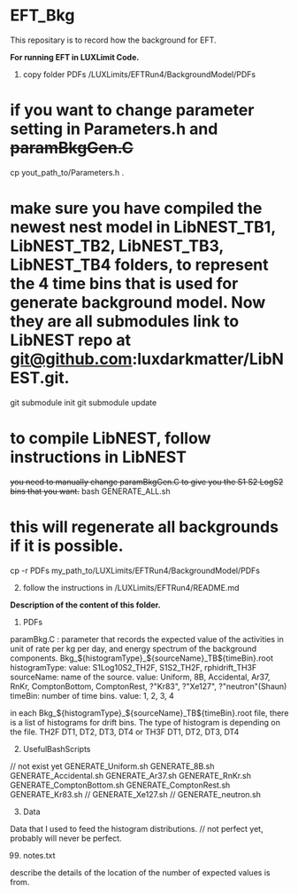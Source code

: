 # EFT_Bkg

This repositary is to record how the background for EFT.

**For running EFT in LUXLimit Code.** 

1. copy folder PDFs /LUXLimits/EFTRun4/BackgroundModel/PDFs

  # if you want to change parameter setting in Parameters.h and ~~paramBkgGen.C~~
  cp yout_path_to/Parameters.h .
  
  # make sure you have compiled the newest nest model in LibNEST_TB1, LibNEST_TB2, LibNEST_TB3, LibNEST_TB4 folders, to represent the 4 time bins that is used for generate background model. Now they are all submodules link to LibNEST repo at git@github.com:luxdarkmatter/LibNEST.git.
  git submodule init
  git submodule update
  # to compile LibNEST, follow instructions in LibNEST
  
  ~~you need to manually change paramBkgGen.C to give you the S1 S2 LogS2 bins that you want.~~ 
  bash GENERATE_ALL.sh  
  # this will regenerate all backgrounds if it is possible.

  cp -r PDFs my_path_to/LUXLimits/EFTRun4/BackgroundModel/PDFs

2. follow the instructions in  /LUXLimits/EFTRun4/README.md
 
**Description of the content of this folder.**

1. PDFs

  paramBkg.C : parameter that records the expected value of the activities in unit of rate per kg per day, and energy spectrum of the background components.
  Bkg_${histogramType}_${sourceName}_TB${timeBin}.root
  histogramType:
    value: S1Log10S2_TH2F, S1S2_TH2F, rphidrift_TH3F
  sourceName: name of the source.
    value: Uniform, 8B, Accidental, Ar37, RnKr, ComptonBottom, ComptonRest, ?"Kr83", ?"Xe127", ?"neutron"(Shaun)
  timeBin: number of time bins.
    value: 1, 2, 3, 4

  in each Bkg_${histogramType}_${sourceName}_TB${timeBin}.root file, there is a list of histograms for drift bins. The type of histogram is depending on the file. 
      TH2F DT1, DT2, DT3, DT4
  or  TH3F DT1, DT2, DT3, DT4

2. UsefulBashScripts

  // not exist yet
  GENERATE_Uniform.sh
  GENERATE_8B.sh
  GENERATE_Accidental.sh
  GENERATE_Ar37.sh
  GENERATE_RnKr.sh
  GENERATE_ComptonBottom.sh
  GENERATE_ComptonRest.sh
  GENERATE_Kr83.sh
//  GENERATE_Xe127.sh
//  GENERATE_neutron.sh

3. Data
  
  Data that I used to feed the histogram distributions.
  // not perfect yet, probably will never be perfect.
  
  
99. notes.txt

  describe the details of the location of the number of expected values is from.  
   

